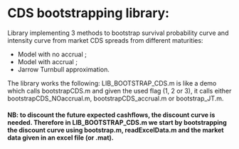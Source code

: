 # CDS bootstrapping library:
Library implementing 3 methods to bootstrap survival probability curve and intensity curve from market CDS spreads from different maturities:
- Model with no accrual ;
- Model with accrual ;
- Jarrow Turnbull approximation.

The library works the following:
LIB_BOOTSTRAP_CDS.m is like a demo which calls bootstrapCDS.m and given the used flag (1, 2 or 3), it calls either bootstrapCDS_NOaccrual.m, bootstrapCDS_accrual.m or bootstrap_JT.m.
#### NB: to discount the future expected cashflows, the discount curve is needed. Therefore in LIB_BOOTSTRAP_CDS.m we start by bootstrapping the discount curve using bootstrap.m, readExcelData.m and the market data given in an excel file (or .mat).
